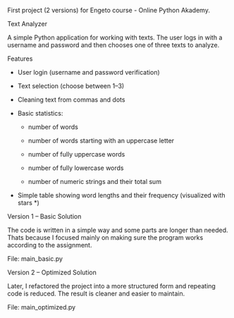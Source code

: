 First project (2 versions) for Engeto course - Online Python Akademy.

Text Analyzer

A simple Python application for working with texts.
The user logs in with a username and password and then chooses one of three texts to analyze.

Features

- User login (username and password verification)

- Text selection (choose between 1–3)

- Cleaning text from commas and dots

- Basic statistics:

  - number of words

  - number of words starting with an uppercase letter

  - number of fully uppercase words

  - number of fully lowercase words

  - number of numeric strings and their total sum

- Simple table showing word lengths and their frequency (visualized with stars *)


Version 1 – Basic Solution

The code is written in a simple way and some parts are longer than needed.
Thats because I focused mainly on making sure the program works according to the assignment.

File: main_basic.py


Version 2 – Optimized Solution

Later, I refactored the project into a more structured form and repeating code is reduced.
The result is cleaner and easier to maintain.

File: main_optimized.py
